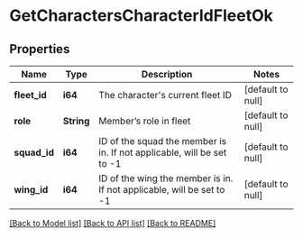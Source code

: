 # GetCharactersCharacterIdFleetOk

## Properties
Name | Type | Description | Notes
------------ | ------------- | ------------- | -------------
**fleet_id** | **i64** | The character&#39;s current fleet ID | [default to null]
**role** | **String** | Member’s role in fleet | [default to null]
**squad_id** | **i64** | ID of the squad the member is in. If not applicable, will be set to -1 | [default to null]
**wing_id** | **i64** | ID of the wing the member is in. If not applicable, will be set to -1 | [default to null]

[[Back to Model list]](../README.md#documentation-for-models) [[Back to API list]](../README.md#documentation-for-api-endpoints) [[Back to README]](../README.md)


